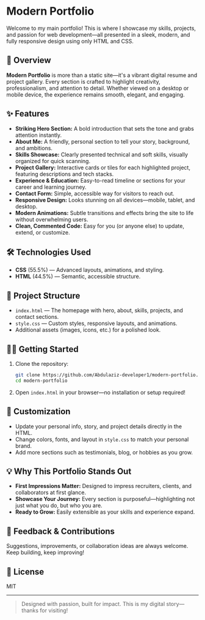 # Modern Portfolio

Welcome to my main portfolio! This is where I showcase my skills, projects, and passion for web development—all presented in a sleek, modern, and fully responsive design using only HTML and CSS.

## 🚀 Overview

**Modern Portfolio** is more than a static site—it's a vibrant digital resume and project gallery. Every section is crafted to highlight creativity, professionalism, and attention to detail. Whether viewed on a desktop or mobile device, the experience remains smooth, elegant, and engaging.

## ✨ Features

- **Striking Hero Section:** A bold introduction that sets the tone and grabs attention instantly.
- **About Me:** A friendly, personal section to tell your story, background, and ambitions.
- **Skills Showcase:** Clearly presented technical and soft skills, visually organized for quick scanning.
- **Project Gallery:** Interactive cards or tiles for each highlighted project, featuring descriptions and tech stacks.
- **Experience & Education:** Easy-to-read timeline or sections for your career and learning journey.
- **Contact Form:** Simple, accessible way for visitors to reach out.
- **Responsive Design:** Looks stunning on all devices—mobile, tablet, and desktop.
- **Modern Animations:** Subtle transitions and effects bring the site to life without overwhelming users.
- **Clean, Commented Code:** Easy for you (or anyone else) to update, extend, or customize.

## 🛠️ Technologies Used

- **CSS** (55.5%) — Advanced layouts, animations, and styling.
- **HTML** (44.5%) — Semantic, accessible structure.

## 📂 Project Structure

- `index.html` — The homepage with hero, about, skills, projects, and contact sections.
- `style.css` — Custom styles, responsive layouts, and animations.
- Additional assets (images, icons, etc.) for a polished look.

## 🧑‍💻 Getting Started

1. Clone the repository:
   ```bash
   git clone https://github.com/Abdulaziz-developer1/modern-portfolio.git
   cd modern-portfolio
   ```
2. Open `index.html` in your browser—no installation or setup required!

## 📝 Customization

- Update your personal info, story, and project details directly in the HTML.
- Change colors, fonts, and layout in `style.css` to match your personal brand.
- Add more sections such as testimonials, blog, or hobbies as you grow.

## 💡 Why This Portfolio Stands Out

- **First Impressions Matter:** Designed to impress recruiters, clients, and collaborators at first glance.
- **Showcase Your Journey:** Every section is purposeful—highlighting not just what you do, but who you are.
- **Ready to Grow:** Easily extensible as your skills and experience expand.

## 🙌 Feedback & Contributions

Suggestions, improvements, or collaboration ideas are always welcome. Keep building, keep improving!

## 📄 License

MIT

---

> Designed with passion, built for impact. This is my digital story—thanks for visiting!
